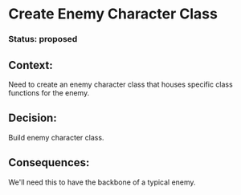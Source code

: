 # Create Enemy Character Class

### Status: proposed

## Context: 

Need to create an enemy character class that houses specific class functions for the enemy.

## Decision: 

Build enemy character class.

## Consequences:

We'll need this to have the backbone of a typical enemy.